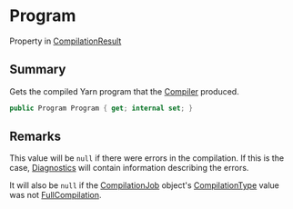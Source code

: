 # Program

Property in [CompilationResult](./)

## Summary

Gets the compiled Yarn program that the [Compiler](../yarn.compiler.compiler/) produced.

```csharp
public Program Program { get; internal set; }
```

## Remarks

This value will be `null` if there were errors in the compilation. If this is the case, [Diagnostics](yarn.compiler.compilationresult.diagnostics.md) will contain information describing the errors.

It will also be `null` if the [CompilationJob](../yarn.compiler.compilationjob/) object's [CompilationType](../yarn.compiler.compilationjob/yarn.compiler.compilationjob.compilationtype.md) value was not [FullCompilation](../yarn.compiler.compilationjob/yarn.compiler.compilationjob.type/yarn.compiler.compilationjob.type.fullcompilation.md).
